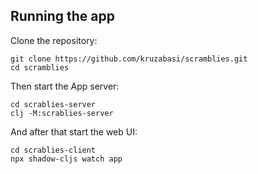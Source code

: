 ## Running the app

Clone the repository:

```
git clone https://github.com/kruzabasi/scramblies.git
cd scramblies

```

Then start the App server:
```
cd scrablies-server
clj -M:scrablies-server
```

And after that start the web UI:
```
cd scrablies-client
npx shadow-cljs watch app
```